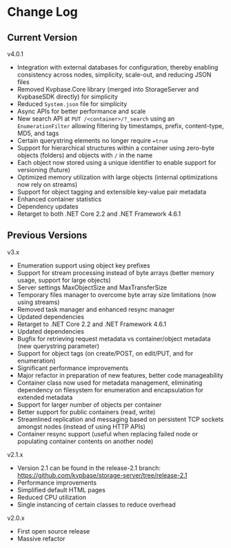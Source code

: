 # Change Log

## Current Version

v4.0.1

- Integration with external databases for configuration, thereby enabling consistency across nodes, simplicity, scale-out, and reducing JSON files
- Removed Kvpbase.Core library (merged into StorageServer and KvpbaseSDK directly) for simplicity
- Reduced ```System.json``` file for simplicity
- Async APIs for better performance and scale
- New search API at ```PUT /<container>/?_search``` using an ```EnumerationFilter``` allowing filtering by timestamps, prefix, content-type, MD5, and tags
- Certain querystring elements no longer require ```=true```
- Support for hierarchical structures within a container using zero-byte objects (folders) and objects with ```/``` in the name
- Each object now stored using a unique identifier to enable support for versioning (future)
- Optimized memory utilization with large objects (internal optimizations now rely on streams)
- Support for object tagging and extensible key-value pair metadata 
- Enhanced container statistics
- Dependency updates
- Retarget to both .NET Core 2.2 and .NET Framework 4.6.1

## Previous Versions
 
v3.x

- Enumeration support using object key prefixes
- Support for stream processing instead of byte arrays (better memory usage, support for large objects)
- Server settings MaxObjectSize and MaxTransferSize
- Temporary files manager to overcome byte array size limitations (now using streams)
- Removed task manager and enhanced resync manager
- Updated dependencies
- Retarget to .NET Core 2.2 and .NET Framework 4.6.1
- Updated dependencies
- Bugfix for retrieving request metadata vs container/object metadata (new querystring parameter)
- Support for object tags (on create/POST, on edit/PUT, and for enumeration)
- Significant performance improvements
- Major refactor in preparation of new features, better code manageability
- Container class now used for metadata management, eliminating dependency on filesystem for enumeration and encapsulation for extended metadata
- Support for larger number of objects per container
- Better support for public containers (read, write)
- Streamlined replication and messaging based on persistent TCP sockets amongst nodes (instead of using HTTP APIs)
- Container resync support (useful when replacing failed node or populating container contents on another node)

v2.1.x

- Version 2.1 can be found in the release-2.1 branch: https://github.com/kvpbase/storage-server/tree/release-2.1
- Performance improvements
- Simplified default HTML pages
- Reduced CPU utilization
- Single instancing of certain classes to reduce overhead

v2.0.x

- First open source release
- Massive refactor
